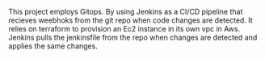  This project employs Gitops. By using Jenkins as a CI/CD pipeline
 that recieves weebhoks from the git repo when code changes are detected.
 It relies on terraform to provision an Ec2 instance in its own vpc in Aws.
 Jenkins pulls the jenkinsfile from the repo when changes are detected and applies the same changes.